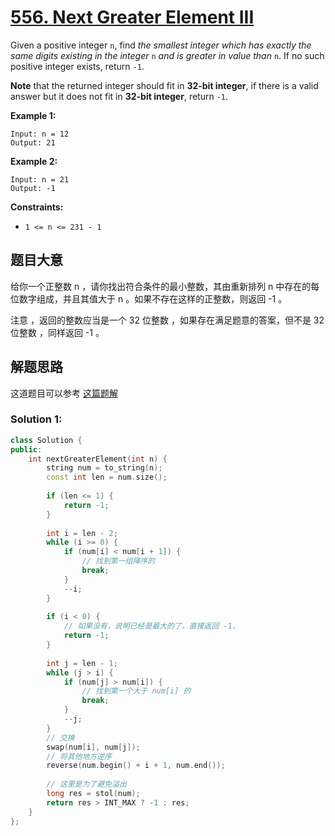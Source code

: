 # [556. Next Greater Element III](https://leetcode-cn.com/problems/next-greater-element-iii/)

Given a positive integer `n`, find *the smallest integer which has exactly the same digits existing in the integer* `n` *and is greater in value than* `n`. If no such positive integer exists, return `-1`.

**Note** that the returned integer should fit in **32-bit integer**, if there is a valid answer but it does not fit in **32-bit integer**, return `-1`.

 

**Example 1:**

```
Input: n = 12
Output: 21
```

**Example 2:**

```
Input: n = 21
Output: -1
```

 

**Constraints:**

- `1 <= n <= 231 - 1`

## 题目大意

给你一个正整数 n ，请你找出符合条件的最小整数，其由重新排列 n 中存在的每位数字组成，并且其值大于 n 。如果不存在这样的正整数，则返回 -1 。

注意 ，返回的整数应当是一个 32 位整数 ，如果存在满足题意的答案，但不是 32 位整数 ，同样返回 -1 。

## 解题思路

这道题目可以参考 [这篇题解](https://leetcode-cn.com/problems/next-greater-element-iii/solution/cchao-100de-shu-xue-jie-fa-by-ffreturn-rccw/)

### Solution 1:



````c++
class Solution {
public:
    int nextGreaterElement(int n) {
        string num = to_string(n);
        const int len = num.size();
        
        if (len <= 1) {
            return -1;
        }
        
        int i = len - 2;
        while (i >= 0) {
            if (num[i] < num[i + 1]) {
                // 找到第一组降序的
                break;
            }
            --i;
        }
        
        if (i < 0) {
            // 如果没有，说明已经是最大的了，直接返回 -1，
            return -1;
        }
        
        int j = len - 1;
        while (j > i) {
            if (num[j] > num[i]) {
                // 找到第一个大于 num[i] 的
                break;
            }
            --j;
        }
        // 交换
        swap(num[i], num[j]);
        // 将其他地方逆序
        reverse(num.begin() + i + 1, num.end());
        
        // 这里是为了避免溢出
        long res = stol(num);
        return res > INT_MAX ? -1 : res;
    }
};
````




